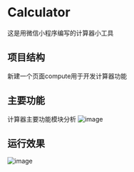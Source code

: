 # Calculator
这是用微信小程序编写的计算器小工具

## 项目结构
新建一个页面compute用于开发计算器功能


## 主要功能
计算器主要功能模块分析
![image](https://github.com/user-attachments/assets/311c8bd4-f544-42b8-81b3-6ad8b68955bc)


## 运行效果
![image](https://github.com/user-attachments/assets/1f9c8e6f-0e3c-46d9-af89-906b83c0ae5c)
